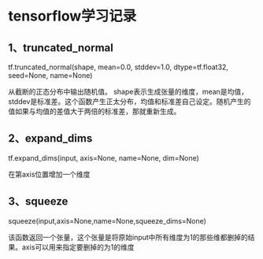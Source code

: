# tensorflow学习记录

## 1、truncated_normal

tf.truncated_normal(shape, mean=0.0, stddev=1.0, dtype=tf.float32, seed=None, name=None)        

从截断的正态分布中输出随机值。 shape表示生成张量的维度，mean是均值，stddev是标准差。这个函数产生正太分布，均值和标准差自己设定。随机产生的值如果与均值的差值大于两倍的标准差，那就重新生成。

## 2、expand_dims

tf.expand_dims(input, axis=None, name=None, dim=None)

在第axis位置增加一个维度

## 3、squeeze

squeeze(input,axis=None,name=None,squeeze_dims=None)

该函数返回一个张量，这个张量是将原始input中所有维度为1的那些维都删掉的结果。axis可以用来指定要删掉的为1的维度